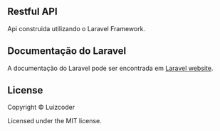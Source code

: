 ## Restful API

Api construida utilizando o Laravel Framework.

## Documentação do Laravel

A documentação do Laravel pode ser encontrada em [Laravel website](http://laravel.com/docs).

License
----

Copyright © Luizcoder 

Licensed under the MIT license.
